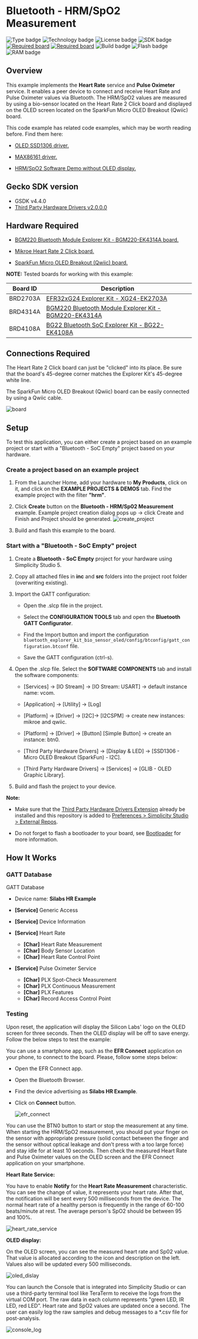 # Bluetooth - HRM/SpO2 Measurement #
![Type badge](https://img.shields.io/badge/dynamic/json?url=https://raw.githubusercontent.com/SiliconLabs/application_examples_ci/master/bluetooth_applications/bluetooth_explorer_kit_bio_sensor_oled_common.json&label=Type&query=type&color=green)
![Technology badge](https://img.shields.io/badge/dynamic/json?url=https://raw.githubusercontent.com/SiliconLabs/application_examples_ci/master/bluetooth_applications/bluetooth_explorer_kit_bio_sensor_oled_common.json&label=Technology&query=technology&color=green)
![License badge](https://img.shields.io/badge/dynamic/json?url=https://raw.githubusercontent.com/SiliconLabs/application_examples_ci/master/bluetooth_applications/bluetooth_explorer_kit_bio_sensor_oled_common.json&label=License&query=license&color=green)
![SDK badge](https://img.shields.io/badge/dynamic/json?url=https://raw.githubusercontent.com/SiliconLabs/application_examples_ci/master/bluetooth_applications/bluetooth_explorer_kit_bio_sensor_oled_common.json&label=SDK&query=sdk&color=green)
[![Required board](https://img.shields.io/badge/Mikroe-HEART%20RATE%202%20CLICK-green)](https://www.mikroe.com/heart-rate-2-click)
[![Required board](https://img.shields.io/badge/Sparkfun-Micro%20OLED%20Breakout-green)](https://www.sparkfun.com/products/14532)
![Build badge](https://img.shields.io/endpoint?url=https://raw.githubusercontent.com/SiliconLabs/application_examples_ci/master/bluetooth_applications/bluetooth_explorer_kit_bio_sensor_oled_build_status.json)
![Flash badge](https://img.shields.io/badge/dynamic/json?url=https://raw.githubusercontent.com/SiliconLabs/application_examples_ci/master/bluetooth_applications/bluetooth_explorer_kit_bio_sensor_oled_common.json&label=Flash&query=flash&color=blue)
![RAM badge](https://img.shields.io/badge/dynamic/json?url=https://raw.githubusercontent.com/SiliconLabs/application_examples_ci/master/bluetooth_applications/bluetooth_explorer_kit_bio_sensor_oled_common.json&label=RAM&query=ram&color=blue)

## Overview ##

This example implements the **Heart Rate** service and **Pulse Oximeter** service. It enables a peer device to connect and receive Heart Rate and Pulse Oximeter values via Bluetooth. The HRM/SpO2 values are measured by using a bio-sensor located on the Heart Rate 2 Click board and displayed on the OLED screen located on the SparkFun Micro OLED Breakout (Qwiic) board.

This code example has related code examples, which may be worth reading before. Find them here:

- [OLED SSD1306 driver.](https://github.com/SiliconLabs/platform_hardware_drivers/tree/master/oled_ssd1306_i2c)

- [MAX86161 driver.](https://github.com/SiliconLabs/platform_hardware_drivers/tree/master/bio_sensor_maxm86161)

- [HRM/SpO2 Software Demo without OLED display.](https://github.com/SiliconLabs/bluetooth_applications/tree/master/bluetooth_explorer_kit_i2c_bio_sensor)

## Gecko SDK version ##

- GSDK v4.4.0
- [Third Party Hardware Drivers v2.0.0.0](https://github.com/SiliconLabs/third_party_hw_drivers_extension)

## Hardware Required ##

- [BGM220 Bluetooth Module Explorer Kit - BGM220-EK4314A board.](https://www.silabs.com/development-tools/wireless/bluetooth/bgm220-explorer-kit?tab=overview)

- [Mikroe Heart Rate 2 Click board.](https://www.mikroe.com/heart-rate-2-click)

- [SparkFun Micro OLED Breakout (Qwiic) board.](https://www.sparkfun.com/products/14532)
  
**NOTE:**
Tested boards for working with this example:

| Board ID | Description  |
| ---------------------- | ------ |
| BRD2703A | [EFR32xG24 Explorer Kit - XG24-EK2703A ](https://www.silabs.com/development-tools/wireless/efr32xg24-explorer-kit?tab=overview)    |
| BRD4314A | [BGM220 Bluetooth Module Explorer Kit - BGM220-EK4314A](https://www.silabs.com/development-tools/wireless/bluetooth/bgm220-explorer-kit?tab=overview)  |
| BRD4108A | [BG22 Bluetooth SoC Explorer Kit - BG22-EK4108A](https://www.silabs.com/development-tools/wireless/bluetooth/bg22-explorer-kit?tab=overview)  |

## Connections Required ##

The Heart Rate 2 Click board can just be "clicked" into its place. Be sure that the board's 45-degree corner matches the Explorer Kit's 45-degree white line.

The SparkFun Micro OLED Breakout (Qwiic) board can be easily connected by using a Qwiic cable.

![board](image/hardware_connection.png "Connections bitween BGM220-EK4314A board and Heart Rate 2 Click board")

## Setup ##

To test this application, you can either create a project based on an example project or start with a "Bluetooth - SoC Empty" project based on your hardware.

### Create a project based on an example project ###

1. From the Launcher Home, add your hardware to **My Products**, click on it, and click on the **EXAMPLE PROJECTS & DEMOS** tab. Find the example project with the filter **"hrm"**.

2. Click **Create** button on the **Bluetooth - HRM/Sp02 Measurement** example. Example project creation dialog pops up -> click Create and Finish and Project should be generated.
![create_project](image/create_project.png)

3. Build and flash this example to the board.

### Start with a "Bluetooth - SoC Empty" project ###

1. Create a **Bluetooth - SoC Empty** project for your hardware using Simplicity Studio 5.

2. Copy all attached files in **inc** and **src** folders into the project root folder (overwriting existing).

3. Import the GATT configuration:

    - Open the .slcp file in the project.

    - Select the **CONFIGURATION TOOLS** tab and open the **Bluetooth GATT Configurator**.

    - Find the Import button and import the configuration `bluetooth_explorer_kit_bio_sensor_oled/config/btconfig/gatt_configuration.btconf` file.

    - Save the GATT configuration (ctrl-s).

4. Open the .slcp file. Select the **SOFTWARE COMPONENTS** tab and install the software components:

    - [Services] → [IO Stream] → [IO Stream: USART] → default instance name: vcom.

    - [Application] → [Utility] → [Log]

    - [Platform] → [Driver] → [I2C]→ [I2CSPM] → create new instances: mikroe and qwiic.

    - [Platform] → [Driver] → [Button] [Simple Button]  → create an instance: btn0.

    - [Third Party Hardware Drivers] → [Display & LED] → [SSD1306 - Micro OLED Breakout (SparkFun) - I2C].

    - [Third Party Hardware Drivers] → [Services] → [GLIB - OLED Graphic Library].
  
5. Build and flash the project to your device.

**Note:**

- Make sure that the [Third Party Hardware Drivers Extension](https://github.com/SiliconLabs/third_party_hw_drivers_extension/blob/master/README.md) already be installed and this repository is added to [Preferences > Simplicity Studio > External Repos](https://docs.silabs.com/simplicity-studio-5-users-guide/latest/ss-5-users-guide-about-the-launcher/welcome-and-device-tabs).

- Do not forget to flash a bootloader to your board, see [Bootloader](https://github.com/SiliconLabs/bluetooth_applications/blob/master/README.md#bootloader) for more information.

## How It Works ##

### GATT Database ###

GATT Database

- Device name: **Silabs HR Example**

- **[Service]** Generic Access
- **[Service]** Device Information
- **[Service]** Heart Rate
  - **[Char]** Heart Rate Measurement
  - **[Char]** Body Sensor Location
  - **[Char]** Heart Rate Control Point
- **[Service]** Pulse Oximeter Service
  - **[Char]** PLX Spot-Check Measurement
  - **[Char]** PLX Continuous Measurement
  - **[Char]** PLX Features
  - **[Char]** Record Access Control Point

### Testing ###

Upon reset, the application will display the Silicon Labs' logo on the OLED screen for three seconds. Then the OLED display will be off to save energy. Follow the below steps to test the example:

You can use a smartphone app, such as the **EFR Connect** application on your phone, to connect to the board. Please, follow some steps below:

- Open the EFR Connect app.

- Open the Bluetooth Browser.

- Find the device advertising as **Silabs HR Example**.

- Click on **Connect** button.

    ![efr_connect](image/efr_connect.png)

You can use the BTN0 button to start or stop the measurement at any time. When starting the HRM/SpO2 measurement, you should put your finger on the sensor with appropriate pressure (solid contact between the finger and the sensor without optical leakage and don’t press with a too large force) and stay idle for at least 10 seconds. Then check the measured Heart Rate and Pulse Oximeter values on the OLED screen and the EFR Connect application on your smartphone.

**Heart Rate Service:**

You have to enable **Notify** for the **Heart Rate Measurement** characteristic. You can see the change of value, it represents your heart rate. After that, the notification will be sent every 500 milliseconds from the device. The normal heart rate of a healthy person is frequently in the range of 60-100 beats/minute at rest. The average person's SpO2 should be between 95 and 100%.

![heart_rate_service](image/heart_rate_service.png)

**OLED display:**

On the OLED screen, you can see the measured heart rate and Sp02 value. That value is allocated according to the icon and description on the left. Values also will be updated every 500 milliseconds.

![oled_dislay](image/oled_display.png)

You can launch the Console that is integrated into Simplicity Studio or can use a third-party terminal tool like TeraTerm to receive the logs from the virtual COM port. The raw data in each column represents "green LED, IR LED, red LED”. Heart rate and SpO2 values are updated once a second. The user can easily log the raw samples and debug messages to a *.csv file for post-analysis.

![console_log](image/console_log.png)
